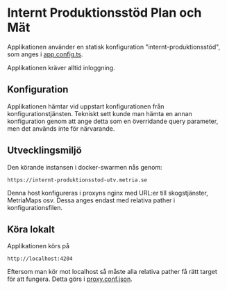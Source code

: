 # Internt Produktionsstöd Plan och Mät
Applikationen använder en statisk konfiguration "internt-produktionsstöd", som anges i [app.config.ts](app/app.config.ts).  

Applikationen kräver alltid inloggning.

## Konfiguration
Applikationen hämtar vid uppstart konfigurationen från konfigurationstjänsten. Tekniskt sett kunde 
man hämta en annan konfiguration genom att ange detta som en överridande query parameter, men det 
används inte för närvarande.

## Utvecklingsmiljö
Den körande instansen i docker-swarmen nås genom:

    https://internt-produktionsstod-utv.metria.se

Denna host konfigureras i proxyns nginx med URL:er till skogstjänster, MetriaMaps osv. Dessa anges 
endast med relativa pather i konfigurationsfilen. 

## Köra lokalt
Applikationen körs på

    http://localhost:4204

Eftersom man kör mot localhost så måste alla relativa pather få rätt target för att fungera.
Detta görs i [proxy.conf.json](./proxy.conf.json).
